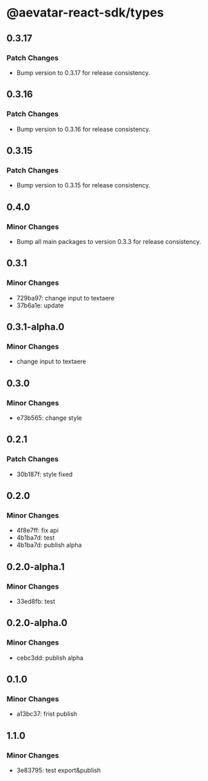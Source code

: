 # @aevatar-react-sdk/types

## 0.3.17

### Patch Changes

- Bump version to 0.3.17 for release consistency.

## 0.3.16

### Patch Changes

- Bump version to 0.3.16 for release consistency.

## 0.3.15

### Patch Changes

- Bump version to 0.3.15 for release consistency.

## 0.4.0

### Minor Changes

- Bump all main packages to version 0.3.3 for release consistency.

## 0.3.1

### Minor Changes

- 729ba97: change input to textaere
- 37b6a1e: update

## 0.3.1-alpha.0

### Minor Changes

- change input to textaere

## 0.3.0

### Minor Changes

- e73b565: change style

## 0.2.1

### Patch Changes

- 30b187f: style fixed

## 0.2.0

### Minor Changes

- 4f8e7ff: fix api
- 4b1ba7d: test
- 4b1ba7d: publish alpha

## 0.2.0-alpha.1

### Minor Changes

- 33ed8fb: test

## 0.2.0-alpha.0

### Minor Changes

- cebc3dd: publish alpha

## 0.1.0

### Minor Changes

- a13bc37: frist publish

## 1.1.0

### Minor Changes

- 3e83795: test export&publish

